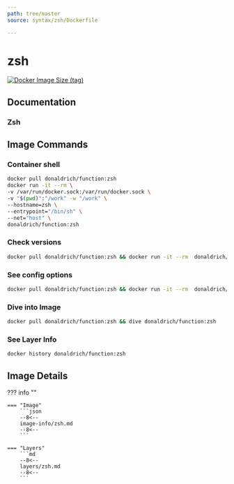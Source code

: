 ```yaml
---
path: tree/master
source: syntax/zsh/Dockerfile

---
```


# zsh

[![Docker Image Size (tag)](https://img.shields.io/docker/image-size/donaldrich/function/zsh?color=blue&label=donaldrich/function:zsh&logo=docker&style=flat-square)](https://hub.docker.com/r/donaldrich/function/zsh)

## Documentation

### Zsh

## Image Commands

### Container shell

```sh
docker pull donaldrich/function:zsh
docker run -it --rm \
-v /var/run/docker.sock:/var/run/docker.sock \
-v "$(pwd)":"/work" -w "/work" \
--hostname=zsh \
--entrypoint="/bin/sh" \
--net="host" \
donaldrich/function:zsh
```

### Check versions

```sh
docker pull donaldrich/function:zsh && docker run -it --rm  donaldrich/function:zsh validate
```

### See config options

```sh
docker pull donaldrich/function:zsh && docker run -it --rm  donaldrich/function:zsh help
```

### Dive into Image

```sh
docker pull donaldrich/function:zsh && dive donaldrich/function:zsh
```

### See Layer Info

```sh
docker history donaldrich/function:zsh
```

## Image Details

??? info ""

    === "Image"
        ```json
        --8<--
        image-info/zsh.md
        --8<--
        ```

    === "Layers"
        ```md
        --8<--
        layers/zsh.md
        --8<--
        ```
